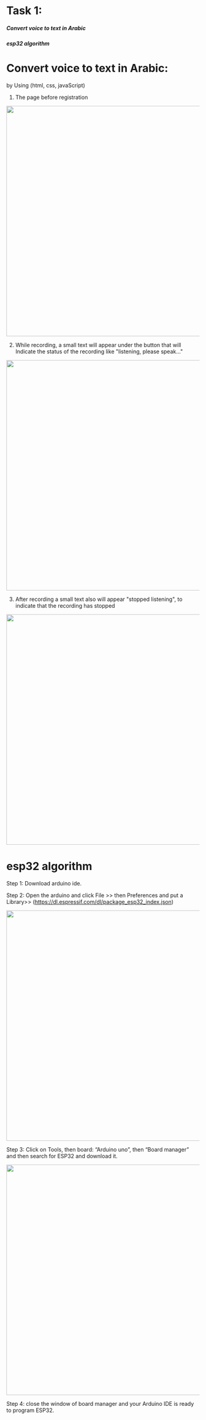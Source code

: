 # Task 1:
##### Convert voice to text in Arabic
##### esp32 algorithm



#  Convert voice to text in Arabic:
by Using (html, css, javaScript) 
 1. The page  before registration 
<img src= "https://user-images.githubusercontent.com/107882994/177889035-418c9cdf-a7df-4d22-a9aa-1e50de6aed7b.png" width="600">

 2. While recording, a small text will appear under the button  that will Indicate the status of the recording like  "listening, please speak..." 
<img src= "https://user-images.githubusercontent.com/107882994/177889090-1f1cb778-7277-4ff5-be28-dc64759a0653.png" width="600">

 3. After recording a small text also will appear "stopped listening", to indicate that the recording has stopped
<img src= "https://user-images.githubusercontent.com/107882994/177889139-400bd711-91bc-4a12-a0d6-74291a4204b3.png" width="600">




# esp32 algorithm

Step 1: Download arduino ide.

Step 2: Open the arduino and click File >> then Preferences and put a Library>> (https://dl.espressif.com/dl/package_esp32_index.json)

<img src= "https://user-images.githubusercontent.com/107882994/178125525-04828d52-f268-4aef-9228-1e238c10a511.jpg " width="600">


Step 3: Click on Tools, then board: “Arduino uno”, then “Board manager” and then search for ESP32 and download it.

<img src= "https://user-images.githubusercontent.com/107882994/178125540-5a0203be-951f-467c-a08a-8c654b897e6b.png " width="600">

Step 4: close the window of board manager and your Arduino IDE is ready to program ESP32.



